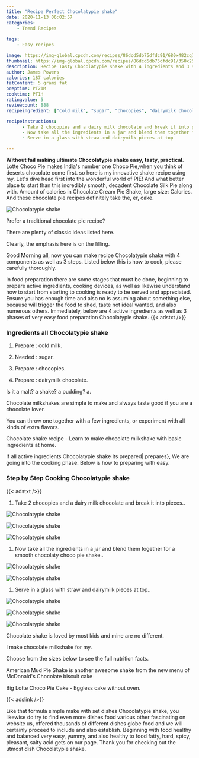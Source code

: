 ```yaml
---
title: "Recipe Perfect Chocolatypie shake"
date: 2020-11-13 06:02:57
categories:
    - Trend Recipes
    
tags:
    - Easy recipes

image: https://img-global.cpcdn.com/recipes/86dcd5db75dfdc91/680x482cq70/chocolatypie-shake-recipe-main-photo.jpg
thumbnail: https://img-global.cpcdn.com/recipes/86dcd5db75dfdc91/350x250cq70/chocolatypie-shake-recipe-main-photo.jpg
description: Recipe Tasty Chocolatypie shake with 4 ingredients and 3 stages of easy cooking.
author: James Powers
calories: 187 calories
fatContent: 5 grams fat
preptime: PT21M
cooktime: PT1H
ratingvalue: 5
reviewcount: 888
recipeingredient: ["cold milk", "sugar", "chocopies", "dairymilk chocolate"]

recipeinstructions: 
      - Take 2 chocopies and a dairy milk chocolate and break it into pieces 
      - Now take all the ingredients in a jar and blend them together for a smooth chocolaty choco pie shake 
      - Serve in a glass with straw and dairymilk pieces at top

---
```




**Without fail making ultimate Chocolatypie shake easy, tasty, practical**. Lotte Choco Pie makes India&#39;s number one Choco Pie,when you think of deserts chocolate come first. so here is my innovative shake recipe using my. Let&#39;s dive head first into the wonderful world of PIE! And what better place to start than this incredibly smooth, decadent Chocolate Silk Pie along with. Amount of calories in Chocolate Cream Pie Shake, large size: Calories. And these chocolate pie recipes definitely take the, er, cake.


![Chocolatypie shake](https://img-global.cpcdn.com/recipes/86dcd5db75dfdc91/680x482cq70/chocolatypie-shake-recipe-main-photo.jpg "Chocolatypie shake")



Prefer a traditional chocolate pie recipe?

There are plenty of classic ideas listed here.

Clearly, the emphasis here is on the filling.


Good Morning all, now you can make recipe Chocolatypie shake with 4 components as well as 3 steps. Listed below this is how to cook, please carefully thoroughly.

In food preparation there are some stages that must be done, beginning to prepare active ingredients, cooking devices, as well as likewise understand how to start from starting to cooking is ready to be served and appreciated. Ensure you has enough time and also no is assuming about something else, because will trigger the food to shed, taste not ideal wanted, and also numerous others. Immediately, below are 4 active ingredients as well as 3 phases of very easy food preparation Chocolatypie shake.
{{< adstxt />}}

### Ingredients all Chocolatypie shake


1. Prepare  : cold milk.

1. Needed  : sugar.

1. Prepare  : chocopies.

1. Prepare  : dairymilk chocolate.


Is it a malt? a shake? a pudding? a.

Chocolate milkshakes are simple to make and always taste good if you are a chocolate lover.

You can throw one together with a few ingredients, or experiment with all kinds of extra flavors.

Chocolate shake recipe - Learn to make chocolate milkshake with basic ingredients at home.


If all active ingredients Chocolatypie shake its prepared| prepares}, We are going into the cooking phase. Below is how to preparing with easy.

### Step by Step Cooking Chocolatypie shake

{{< adstxt />}}


1. Take 2 chocopies and a dairy milk chocolate and break it into pieces..



![Chocolatypie shake](https://img-global.cpcdn.com/steps/a9ad3b2ae4aafd29/160x128cq70/chocolatypie-shake-recipe-step-1-photo.jpg" "Chocolatypie shake")

![Chocolatypie shake](https://img-global.cpcdn.com/steps/efcc3d817f1d65e2/160x128cq70/chocolatypie-shake-recipe-step-1-photo.jpg" "Chocolatypie shake")

![Chocolatypie shake](https://img-global.cpcdn.com/steps/640f300b4b722eee/160x128cq70/chocolatypie-shake-recipe-step-1-photo.jpg" "Chocolatypie shake")



1. Now take all the ingredients in a jar and blend them together for a smooth chocolaty choco pie shake..



![Chocolatypie shake](https://img-global.cpcdn.com/steps/cdf05ad7a9c30d52/160x128cq70/chocolatypie-shake-recipe-step-2-photo.jpg" "Chocolatypie shake")

![Chocolatypie shake](https://img-global.cpcdn.com/steps/7c0fe0910ecfa863/160x128cq70/chocolatypie-shake-recipe-step-2-photo.jpg" "Chocolatypie shake")



1. Serve in a glass with straw and dairymilk pieces at top..



![Chocolatypie shake](https://img-global.cpcdn.com/steps/b5161d509ad63ae1/160x128cq70/chocolatypie-shake-recipe-step-3-photo.jpg" "Chocolatypie shake")

![Chocolatypie shake](https://img-global.cpcdn.com/steps/92422e6ae1e464dc/160x128cq70/chocolatypie-shake-recipe-step-3-photo.jpg" "Chocolatypie shake")

![Chocolatypie shake](https://img-global.cpcdn.com/steps/fddf02f8d0d4d2f3/160x128cq70/chocolatypie-shake-recipe-step-3-photo.jpg" "Chocolatypie shake")




Chocolate shake is loved by most kids and mine are no different.

I make chocolate milkshake for my.

Choose from the sizes below to see the full nutrition facts.

American Mud Pie Shake is another awesome shake from the new menu of McDonald&#39;s Chocolate biscuit cake

Big Lotte Choco Pie Cake - Eggless cake without oven.


{{< adslink />}}

Like that formula simple make with set dishes Chocolatypie shake, you likewise do try to find even more dishes food various other fascinating on website us, offered thousands of different dishes globe food and we will certainly proceed to include and also establish. Beginning with food healthy and balanced very easy, yummy, and also healthy to food fatty, hard, spicy, pleasant, salty acid gets on our page. Thank you for checking out the utmost dish Chocolatypie shake.
